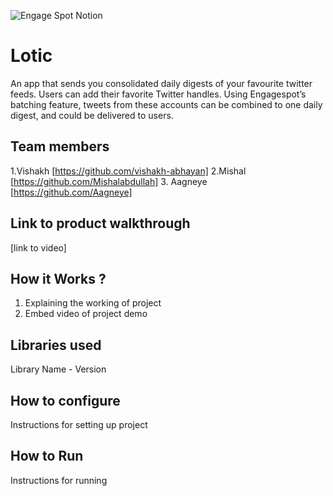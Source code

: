 ![Engage Spot Notion](https://user-images.githubusercontent.com/64391274/230778611-64589571-eaaa-4677-b115-7626978dd856.png)



# Lotic
An app that sends you consolidated daily digests of your favourite twitter feeds. Users can add their favorite Twitter handles. Using Engagespot’s batching feature, tweets from these accounts can be combined to one daily digest, and could be delivered to users.
## Team members
1.Vishakh [https://github.com/vishakh-abhayan]
2.Mishal [https://github.com/Mishalabdullah]
3. Aagneye [https://github.com/Aagneye]
## Link to product walkthrough
[link to video]
## How it Works ?
1. Explaining the working of project
2. Embed video of project demo
## Libraries used
Library Name - Version
## How to configure
Instructions for setting up project
## How to Run
Instructions for running
